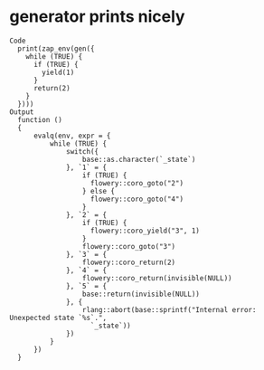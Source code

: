 # generator prints nicely

    Code
      print(zap_env(gen({
        while (TRUE) {
          if (TRUE) {
            yield(1)
          }
          return(2)
        }
      })))
    Output
      function () 
      {
          evalq(env, expr = {
              while (TRUE) {
                  switch({
                      base::as.character(`_state`)
                  }, `1` = {
                      if (TRUE) {
                        flowery::coro_goto("2")
                      } else {
                        flowery::coro_goto("4")
                      }
                  }, `2` = {
                      if (TRUE) {
                        flowery::coro_yield("3", 1)
                      }
                      flowery::coro_goto("3")
                  }, `3` = {
                      flowery::coro_return(2)
                  }, `4` = {
                      flowery::coro_return(invisible(NULL))
                  }, `5` = {
                      base::return(invisible(NULL))
                  }, {
                      rlang::abort(base::sprintf("Internal error: Unexpected state `%s`.", 
                        `_state`))
                  })
              }
          })
      }

